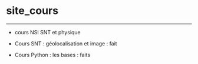 # site_cours
_____________________
* cours NSI SNT et physique

* Cours SNT : géolocalisation et image : fait

* Cours Python : les bases : faits

